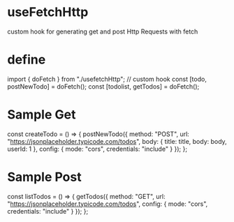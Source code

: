# useFetchHttp
custom hook for generating  get  and post Http Requests with fetch

# define
  import { doFetch } from "./usefetchHttp"; // custom hook
  const [todo, postNewTodo] = doFetch();
  const [todolist, getTodos] = doFetch();

# Sample Get
const createTodo = () => {
    postNewTodo({
      method: "POST",
      url: "https://jsonplaceholder.typicode.com/todos",
      body: { title: title, body: body, userId: 1 },
      config: {
        mode: "cors",
        credentials: "include"
      }
    });
  };
# Sample Post
  const listTodos = () => {
    getTodos({
      method: "GET",
      url: "https://jsonplaceholder.typicode.com/todos",
      config: {
        mode: "cors",
        credentials: "include"
      }
    });
  };
